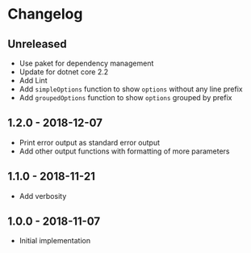 # Changelog

<!-- There is always Unreleased section on the top. Subsections (Add, Changed, Fix, Removed) should be Add as needed. -->
## Unreleased
- Use paket for dependency management
- Update for dotnet core 2.2
- Add Lint
- Add `simpleOptions` function to show `options` without any line prefix
- Add `groupedOptions` function to show `options` grouped by prefix

## 1.2.0 - 2018-12-07
- Print error output as standard error output
- Add other output functions with formatting of more parameters

## 1.1.0 - 2018-11-21
- Add verbosity

## 1.0.0 - 2018-11-07
- Initial implementation
